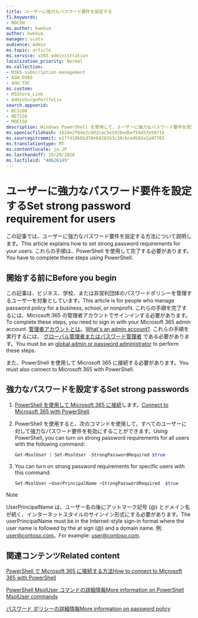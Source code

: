 ```yaml
---
title: ユーザーに強力なパスワード要件を設定する
f1.keywords:
- NOCSH
ms.author: kwekua
author: kwekua
manager: scotv
audience: Admin
ms.topic: article
ms.service: o365-administration
localization_priority: Normal
ms.collection:
- M365-subscription-management
- Adm_O365
- Adm_TOC
ms.custom:
- MSStore_Link
- AdminSurgePortfolio
search.appverid:
- BCS160
- MET150
- MOE150
description: Windows PowerShell を使用して、ユーザーに強力なパスワード要件を設定する方法について説明します。
ms.openlocfilehash: 1634e2f0de2cdd2cac5e1928adbef54457e50716
ms.sourcegitcommit: e17fd18b01d70e6428263c20cbce4b92e2a97765
ms.translationtype: MT
ms.contentlocale: ja-JP
ms.lasthandoff: 10/20/2020
ms.locfileid: "48626145"
---
```

# <a name="set-strong-password-requirement-for-users"></a><span data-ttu-id="e2558-103">ユーザーに強力なパスワード要件を設定する</span><span class="sxs-lookup"><span data-stu-id="e2558-103">Set strong password requirement for users</span></span>

<span data-ttu-id="e2558-104">この記事では、ユーザーに強力なパスワード要件を設定する方法について説明します。</span><span class="sxs-lookup"><span data-stu-id="e2558-104">This article explains how to set strong password requirements for your users.</span></span> <span data-ttu-id="e2558-105">これらの手順は、PowerShell を使用して完了する必要があります。</span><span class="sxs-lookup"><span data-stu-id="e2558-105">You have to complete these steps using PowerShell.</span></span>

## <a name="before-you-begin"></a><span data-ttu-id="e2558-106">開始する前に</span><span class="sxs-lookup"><span data-stu-id="e2558-106">Before you begin</span></span>

<span data-ttu-id="e2558-107">この記事は、ビジネス、学校、または非営利団体のパスワードポリシーを管理するユーザーを対象としています。</span><span class="sxs-lookup"><span data-stu-id="e2558-107">This article is for people who manage password policy for a business, school, or nonprofit.</span></span> <span data-ttu-id="e2558-108">これらの手順を完了するには、Microsoft 365 の管理者アカウントでサインインする必要があります。</span><span class="sxs-lookup"><span data-stu-id="e2558-108">To complete these steps, you need to sign in with your Microsoft 365 admin account.</span></span> <span data-ttu-id="e2558-109">[管理者アカウントとは](../admin-overview/admin-overview.md)。</span><span class="sxs-lookup"><span data-stu-id="e2558-109">[What's an admin account?](../admin-overview/admin-overview.md).</span></span> <span data-ttu-id="e2558-110">これらの手順を実行するには、 [グローバル管理者またはパスワード管理者](about-admin-roles.md) である必要があります。</span><span class="sxs-lookup"><span data-stu-id="e2558-110">You must be an [global admin or password administrator](about-admin-roles.md) to perform these steps.</span></span>

<span data-ttu-id="e2558-111">また、PowerShell を使用して Microsoft 365 に接続する必要があります。</span><span class="sxs-lookup"><span data-stu-id="e2558-111">You must also connect to Microsoft 365 with PowerShell.</span></span>

## <a name="set-strong-passwords"></a><span data-ttu-id="e2558-112">強力なパスワードを設定する</span><span class="sxs-lookup"><span data-stu-id="e2558-112">Set strong passwords</span></span>

1. <span data-ttu-id="e2558-113">[PowerShell を使用して Microsoft 365 に接続](https://docs.microsoft.com/office365/enterprise/powershell/connect-to-office-365-powershell#connect-with-the-microsoft-azure-active-directory-module-for-windows-powershell)します。</span><span class="sxs-lookup"><span data-stu-id="e2558-113">[Connect to Microsoft 365 with PowerShell](https://docs.microsoft.com/office365/enterprise/powershell/connect-to-office-365-powershell#connect-with-the-microsoft-azure-active-directory-module-for-windows-powershell).</span></span>

2. <span data-ttu-id="e2558-114">PowerShell を使用すると、次のコマンドを使用して、すべてのユーザーに対して強力なパスワード要件を有効にすることができます。</span><span class="sxs-lookup"><span data-stu-id="e2558-114">Using PowerShell, you can turn on strong password requirements for all users with the following command:</span></span>

    ```powershell
    Get-MsolUser | Set-MsolUser -StrongPasswordRequired $true

3. You can turn on strong password requirements for specific users with this command:

    ```powershell
    Set-MsolUser –UserPrincipalName –StrongPasswordRequired  $true
    ```

> [!NOTE]
> <span data-ttu-id="e2558-115">UserPrincipalName は、ユーザー名の後にアットマーク記号 (@) とドメイン名が続く、インターネットスタイルのサインイン形式にする必要があります。</span><span class="sxs-lookup"><span data-stu-id="e2558-115">The userPrincipalName must be in the Internet-style sign-in format where the user name is followed by the at sign (@) and a domain name.</span></span> <span data-ttu-id="e2558-116">例: user@contoso.com。</span><span class="sxs-lookup"><span data-stu-id="e2558-116">For example: user@contoso.com.</span></span>

## <a name="related-content"></a><span data-ttu-id="e2558-117">関連コンテンツ</span><span class="sxs-lookup"><span data-stu-id="e2558-117">Related content</span></span>

[<span data-ttu-id="e2558-118">PowerShell で Microsoft 365 に接続する方法</span><span class="sxs-lookup"><span data-stu-id="e2558-118">How to connect to Microsoft 365 with PowerShell</span></span>](https://docs.microsoft.com/office365/enterprise/powershell/connect-to-office-365-powershell#connect-with-the-microsoft-azure-active-directory-module-for-windows-powershell)

[<span data-ttu-id="e2558-119">PowerShell MsolUser コマンドの詳細情報</span><span class="sxs-lookup"><span data-stu-id="e2558-119">More information on PowerShell MsolUser commands</span></span>](https://docs.microsoft.com/powershell/module/msonline/set-msoluser?view=azureadps-1.0)

[<span data-ttu-id="e2558-120">パスワード ポリシーの詳細情報</span><span class="sxs-lookup"><span data-stu-id="e2558-120">More information on password policy</span></span>](https://docs.microsoft.com/azure/active-directory/authentication/concept-sspr-policy#password-policies-that-only-apply-to-cloud-user-accounts)